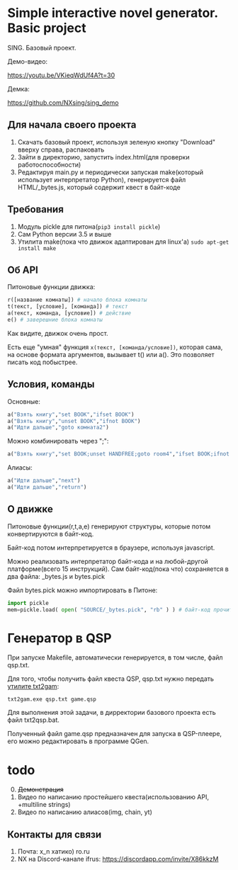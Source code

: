 # Simple interactive novel generator. Basic project

SING. Базовый проект.

Демо-видео:

https://youtu.be/VKieqWdUf4A?t=30

Демка:

https://github.com/NXsing/sing_demo

## Для начала своего проекта
1. Скачать базовый проект, используя зеленую кнопку "Download" вверху справа, распаковать
2. Зайти в директорию, запустить index.html(для проверки работоспособности)
3. Редактируя main.py и периодически запуская make(который использует интерпретатор Python), генерируется файл HTML/_bytes.js, который содержит квест в байт-коде

## Требования
1. Модуль pickle для питона(`pip3 install pickle`)
2. Сам Python версии 3.5 и выше
3. Утилита make(пока что движок адаптирован для linux'а) `sudo apt-get install make`

## Об API

Питоновые функции движка:
```python
r([название комнаты]) # начало блока комнаты
t(текст, [условие], [команда]) # текст
a(текст, команда, [условие]) # действие
e() # заверешние блока комнаты
```
Как видите, движок очень прост.

Есть еще "умная" функция `x(текст, [команда/условие])`, которая сама, на основе формата аргументов, вызывает t() или a(). Это позволяет писать код побыстрее.

## Условия, команды

Основные:
```python
a("Взять книгу","set BOOK","ifset BOOK")
a("Взять книгу","unset BOOK","ifnot BOOK")
a("Идти дальше","goto комната2")
```

Можно комбинировать через ";":
```python
a("Взять книгу","set BOOK;unset HANDFREE;goto room4","ifset BOOK;ifnot VISITED4")
```

Алиасы:
```python
a("Идти дальше","next")
a("Идти дальше","return")
```

## О движке

Питоновые функции(r,t,a,e) генерируют структуры, которые потом конвертируются в байт-код.

Байт-код потом интерпретируется в браузере, используя javascript.

Можно реализовать интерпретатор байт-кода и на любой-другой платформе(всего 15 инструкций). Сам байт-код(пока что) сохраняется в два файла: _bytes.js и bytes.pick

Файл bytes.pick можно импортировать в Питоне:
```python
import pickle
mem=pickle.load( open( "SOURCE/_bytes.pick", "rb" ) ) # байт-код прочитан
```

# Генератор в QSP
При запуске Makefile, автоматически генерируется, в том числе, файл qsp.txt.

Для того, чтобы получить файл квеста QSP, qsp.txt нужно передать [утилите txt2gam](http://qsp.su/index.php?option=com_content&task=view&id=52&Itemid=56):
```
txt2gam.exe qsp.txt game.qsp
```
Для выполнения этой задачи, в дирректории базового проекта есть файл txt2qsp.bat.

Полученный файл game.qsp предназначен для запуска в QSP-плеере, его можно редактировать в программе QGen.

# todo

0. ~~Демонстрация~~
1. Видео по написанию простейшего квеста(использованию API, +multiline strings)
2. Видео по написанию алиасов(img, chain, yt)

## Контакты для связи

1. Почта: x_n хатико) ro.ru
2. NX на Discord-канале ifrus: https://discordapp.com/invite/X86kkzM
